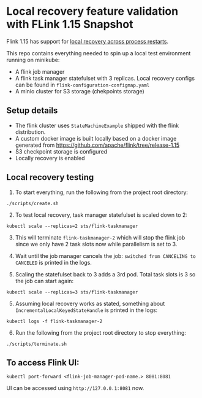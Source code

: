 # Local recovery feature validation with FLink 1.15 Snapshot
Flink 1.15 has support for [local recovery across process restarts](https://nightlies.apache.org/flink/flink-docs-master/docs/deployment/resource-providers/standalone/working_directory/#artifacts-stored-in-the-working-directory).

This repo contains everything needed to spin up a local test environment running on minikube: 
* A flink job manager
* A flink task manager statefulset with 3 replicas. Local recovery configs can be found in `flink-configuration-configmap.yaml`
* A minio cluster for S3 storage (chekpoints storage)

## Setup details
* The flink cluster uses `StateMachineExample` shipped with the flink distribution.
* A custom docker image is built locally based on a docker image generated from https://github.com/apache/flink/tree/release-1.15
* S3 checkpoint storage is configured
* Locally recovery is enabled

## Local recovery testing
1. To start everything, run the following from the project root directory:

`./scripts/create.sh`

2. To test local recovery, task manager statefulset is scaled down to 2:

`kubectl scale --replicas=2 sts/flink-taskmanager`

3. This will terminate `flink-taskmanager-2` which will stop the flink job since we only have 2 task slots now while parallelism is set to 3.

4. Wait until the job manager cancels the job: `switched from CANCELING to CANCELED` is printed in the logs.

5. Scaling the statefulset back to 3 adds a 3rd pod. Total task slots is 3 so the job can start again:

`kubectl scale --replicas=3 sts/flink-taskmanager`

5. Assuming local recovery works as stated, something about `IncrementalLocalKeyedStateHandle` is printed in the logs:

`kubectl logs -f flink-taskmanager-2`

6. Run the following from the project root directory to stop everything:

`./scripts/terminate.sh`

## To access Flink UI:
`kubectl port-forward <flink-job-manager-pod-name.> 8081:8081`

UI can be accessed using `http://127.0.0.1:8081` now.
